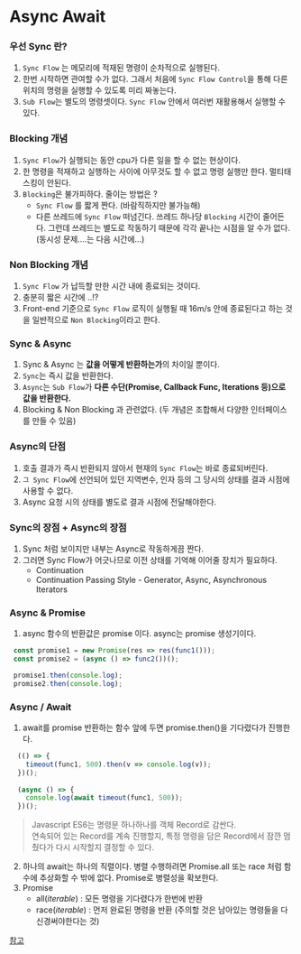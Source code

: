 # Async Await

### 우선 Sync 란?
1. ``Sync Flow`` 는 메모리에 적재된 명령이 순차적으로 실행된다.
2. 한번 시작하면 관여할 수가 없다. 그래서 처음에 ``Sync Flow Control``을 통해 다른 위치의 명령을 실행할 수 있도록 미리 짜놓는다.
3. ``Sub Flow``는 별도의 명령셋이다. ``Sync Flow`` 안에서 여러번 재활용해서 실행할 수 있다.
  
  
### Blocking 개념

1. ``Sync Flow``가 실행되는 동안 cpu가 다른 일을 할 수 없는 현상이다.
2. 한 명령을 적재하고 실행하는 사이에 아무것도 할 수 없고 명령 실행만 한다. 멀티태스킹이 안된다.
3. ``Blocking``은 불가피하다. 줄이는 방법은 ?
    * ``Sync Flow`` 를 짧게 짠다. (바람직하지만 불가능해)
    * 다른 쓰레드에 ``Sync Flow`` 떠넘긴다. 쓰레드 하나당 ``Blocking`` 시간이 줄어든다. 
    그런데 쓰레드는 별도로 작동하기 때문에 각각 끝나는 시점을 알 수가 없다. (동시성 문제....는 다음 시간에...)


### Non Blocking 개념

1. ``Sync Flow`` 가 납득할 만한 시간 내에 종료되는 것이다.
2. 충분히 짧은 시간에 ..!? 
3. Front-end 기준으로 ``Sync Flow`` 로직이 실행될 때 16m/s 안에 종료된다고 하는 것을 일반적으로 ``Non Blocking``이라고 한다.


### Sync & Async

1. Sync & Async 는 **값을 어떻게 반환하는가**의 차이일 뿐이다. 
2. ``Sync``는 즉시 값을 반환한다.
3. ``Async``는 ``Sub Flow``가 **다른 수단(Promise, Callback Func, Iterations 등)으로 값을 반환한다.**
4. Blocking & Non Blocking 과 관련없다. (두 개념은 조합해서 다양한 인터페이스를 만들 수 있음)


### Async의 단점

1. 호출 결과가 즉시 반환되지 않아서 현재의 ``Sync Flow``는 바로 종료되버린다.
2. ``그 Sync Flow``에 선언되어 있던 지역변수, 인자 등의 그 당시의 상태를 결과 시점에 사용할 수 없다.
3. Async 요청 시의 상태를 별도로 결과 시점에 전달해야한다. 


### Sync의 장점 + Async의 장점

1. Sync 처럼 보이지만 내부는 Async로 작동하게끔 짠다.
2. 그러면 Sync Flow가 어긋나므로 이전 상태를 기억해 이어줄 장치가 필요하다. 
    * Continuation 
    * Continuation Passing Style - Generator, Async, Asynchronous Iterators


### Async & Promise

1. async 함수의 반환값은 promise 이다. async는 promise 생성기이다. 

```javascript
 const promise1 = new Promise(res => res(func1()));
 const promise2 = (async () => func2())();

 promise1.then(console.log);
 promise2.then(console.log);
```


### Async / Await

1. await를 promise 반환하는 함수 앞에 두면 promise.then()을 기다렸다가 진행한다.

```javascript
  (() => {
    timeout(func1, 500).then(v => console.log(v));
  })();
  
  (async () => {
    console.log(await timeout(func1, 500));
  })();
```
  > Javascript ES6는 명령문 하나하나를 객체 Record로 감싼다. <br/>
  > 연속되어 있는 Record를 계속 진행할지, 특정 명령을 담은 Record에서 잠깐 멈췄다가 다시 시작할지 결정할 수 있다.

2. 하나의 await는 하나의 직렬이다. 병렬 수행하려면 Promise.all 또는 race 처럼 함수에 추상화할 수 밖에 없다. Promise로 병렬성을 확보한다.
3. Promise
    * all(*iterable*) : 모든 명령을 기다렸다가 한번에 반환
    * race(*iterable*) : 먼저 완료된 명령을 반환 (주의할 것은 남아있는 명령들을 다 신경써야한다는 것)
    






[참고](https://youtu.be/H_Hb9IF7sfc)
